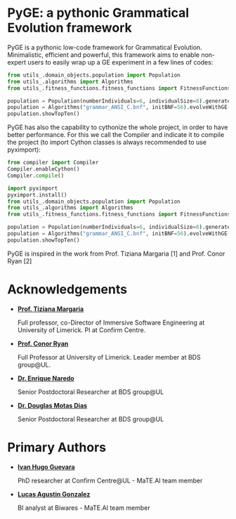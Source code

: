 # PyGE: a pythonic Grammatical Evolution framework

PyGE is a pythonic low-code framework for Grammatical Evolution. Minimalistic, efficient and powerful, this framework aims to enable non-expert users to easily wrap up a GE experiment in a few lines of codes:

```python
from utils_.domain_objects.population import Population
from utils_.algorithms import Algorithms
from utils_.fitness_functions.fitness_functions import FitnessFunctions

population = Population(numberIndividuals=6, individualSize=8).generatePop()
population = Algorithms("grammar_ANSI_C.bnf", initBNF=56).evolveWithGE(population, FitnessFunctions.griewank, gen=30, porcentSelect=0.2, staticSelection=100,validIndividuals=True, orderedByFitness=True)
population.showTopTen()
```

PyGE has also the capability to cythonize the whole project, in order to have better performance. For this we call the Compiler and indicate it to compile the project (to import Cython classes is always recommended to use pyximport):

```python
from compiler import Compiler
Compiler.enableCython()
Compiler.compile()

import pyximport
pyximport.install()
from utils_.domain_objects.population import Population
from utils_.algorithms import Algorithms
from utils_.fitness_functions.fitness_functions import FitnessFunctions

population = Population(numberIndividuals=6, individualSize=8).generatePop()
population = Algorithms("grammar_ANSI_C.bnf", initBNF=56).evolveWithGE(population, FitnessFunctions.griewank, gen=30, porcentSelect=0.2, staticSelection=100,validIndividuals=True, orderedByFitness=True)
population.showTopTen()
```

PyGE is inspired in the work from Prof. Tiziana Margaria [1] and Prof. Conor Ryan [2]

Acknowledgements
===============

* __[Prof. Tiziana Margaria](https://www.linkedin.com/in/tiziana-margaria-9044a12/)__

    Full professor, co-Director of Immersive Software Engineering at University of Limerick. PI at Confirm Centre.
    
* __[Prof. Conor Ryan](https://www.linkedin.com/in/conor-ryan-5166b083/)__

    Full Professor at University of Limerick. Leader member at BDS group@UL.

* __[Dr. Enrique Naredo](https://www.linkedin.com/in/enrique-naredo-garc%C3%ADa-25770b93/)__

    Senior Postdoctoral Researcher at BDS group@UL
    
* __[Dr. Douglas Motas Dias](https://www.linkedin.com/in/douglas-mota-dias/)__

    Senior Postdoctoral Researcher at BDS group@UL


Primary Authors
===============

* __[Ivan Hugo Guevara](https://github.com/AivanGuevara)__

    PhD researcher at Confirm Centre@UL - MaTE.AI team member
    
* __[Lucas Agustin Gonzalez](https://github.com/lag21392)__

    BI analyst at Biwares - MaTE.AI team member
